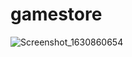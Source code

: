 # gamestore
![Screenshot_1630860654](https://user-images.githubusercontent.com/82755744/132135331-644176a1-1f65-411e-a083-6e93069a2d86.png)
